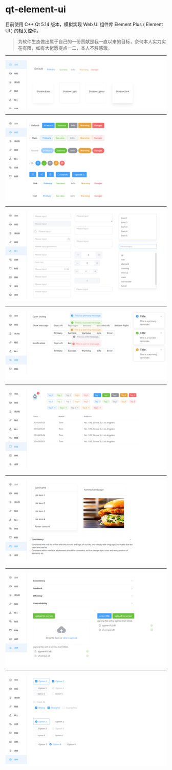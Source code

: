 # qt-element-ui

目前使用 C++ Qt 5.14 版本，模拟实现 Web UI 组件库 Element Plus ( Element UI ) 的相关控件。

> 为软件生态做出属于自己的一份贡献是我一直以来的目标，奈何本人实力实在有限，如有大佬愿提点一二，本人不胜感激。

---

<img src="./images/text-example.png"  />

---

<img src="./images/button-example.png"  />

---

<img src="./images/input-example.png"  />

---

<img src="./images/message-example.png"  />

---

<img src="./images/data-example.png"  />

---

<img src="./images/panel-example.png"  />

---

<img src="./images/progress-example.png"  />

---

<img src="./images/form-example.png"  />